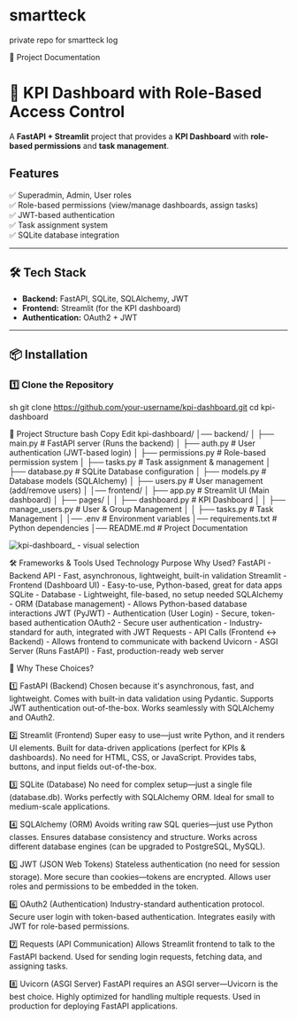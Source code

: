# smartteck
private repo for smartteck log

📁 Project Documentation

# 🚀 KPI Dashboard with Role-Based Access Control

A **FastAPI + Streamlit** project that provides a **KPI Dashboard** with **role-based permissions** and **task management**.

## Features
✅ Superadmin, Admin, User roles  
✅ Role-based permissions (view/manage dashboards, assign tasks)  
✅ JWT-based authentication  
✅ Task assignment system  
✅ SQLite database integration  

---

## 🛠 Tech Stack
- **Backend:** FastAPI, SQLite, SQLAlchemy, JWT
- **Frontend:** Streamlit (for the KPI dashboard)
- **Authentication:** OAuth2 + JWT

---

## 📦 Installation

### 1️⃣ Clone the Repository
sh
git clone https://github.com/your-username/kpi-dashboard.git
cd kpi-dashboard


📁 Project Structure
bash
Copy
Edit
kpi-dashboard/
│── backend/
│   ├── main.py           # FastAPI server (Runs the backend)
│   ├── auth.py           # User authentication (JWT-based login)
│   ├── permissions.py    # Role-based permission system
│   ├── tasks.py          # Task assignment & management
│   ├── database.py       # SQLite Database configuration
│   ├── models.py         # Database models (SQLAlchemy)
│   ├── users.py          # User management (add/remove users)
│
│── frontend/
│   ├── app.py            # Streamlit UI (Main dashboard)
│   ├── pages/
│   │   ├── dashboard.py  # KPI Dashboard
│   │   ├── manage_users.py  # User & Group Management
│   │   ├── tasks.py      # Task Management
│
│── .env                  # Environment variables
│── requirements.txt      # Python dependencies
│── README.md             # Project Documentation


![kpi-dashboard_ - visual selection](https://github.com/user-attachments/assets/bd07231c-bd54-4e55-9952-adbb59446e12)


🛠 Frameworks & Tools Used
Technology	Purpose	Why Used?
FastAPI	- Backend API	- Fast, asynchronous, lightweight, built-in validation
Streamlit	- Frontend (Dashboard UI)	- Easy-to-use, Python-based, great for data apps
SQLite	- Database	- Lightweight, file-based, no setup needed
SQLAlchemy	- ORM (Database management)	- Allows Python-based database interactions
JWT (PyJWT)	- Authentication (User Login)	- Secure, token-based authentication
OAuth2	- Secure user authentication	- Industry-standard for auth, integrated with JWT
Requests	- API Calls (Frontend ↔ Backend) -	Allows frontend to communicate with backend
Uvicorn	- ASGI Server (Runs FastAPI) -	Fast, production-ready web server


📌 Why These Choices?

1️⃣ FastAPI (Backend)
Chosen because it's asynchronous, fast, and lightweight.
Comes with built-in data validation using Pydantic.
Supports JWT authentication out-of-the-box.
Works seamlessly with SQLAlchemy and OAuth2.

2️⃣ Streamlit (Frontend)
Super easy to use—just write Python, and it renders UI elements.
Built for data-driven applications (perfect for KPIs & dashboards).
No need for HTML, CSS, or JavaScript.
Provides tabs, buttons, and input fields out-of-the-box.

3️⃣ SQLite (Database)
No need for complex setup—just a single file (database.db).
Works perfectly with SQLAlchemy ORM.
Ideal for small to medium-scale applications.

4️⃣ SQLAlchemy (ORM)
Avoids writing raw SQL queries—just use Python classes.
Ensures database consistency and structure.
Works across different database engines (can be upgraded to PostgreSQL, MySQL).

5️⃣ JWT (JSON Web Tokens)
Stateless authentication (no need for session storage).
More secure than cookies—tokens are encrypted.
Allows user roles and permissions to be embedded in the token.

6️⃣ OAuth2 (Authentication)
Industry-standard authentication protocol.
Secure user login with token-based authentication.
Integrates easily with JWT for role-based permissions.

7️⃣ Requests (API Communication)
Allows Streamlit frontend to talk to the FastAPI backend.
Used for sending login requests, fetching data, and assigning tasks.

8️⃣ Uvicorn (ASGI Server)
FastAPI requires an ASGI server—Uvicorn is the best choice.
Highly optimized for handling multiple requests.
Used in production for deploying FastAPI applications.
